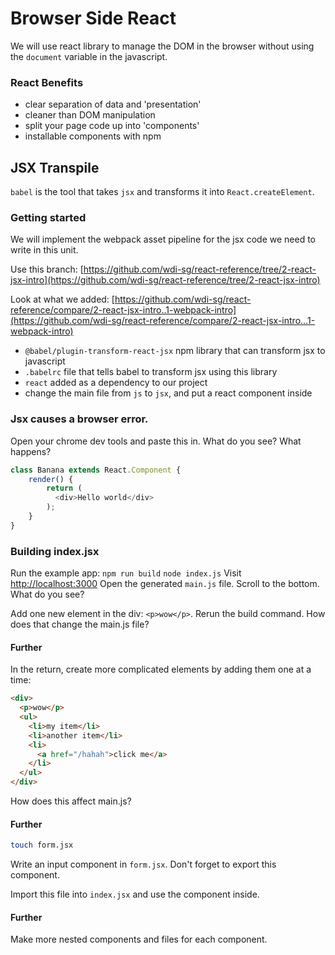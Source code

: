 # Browser Side React

We will use react library to manage the DOM in the browser without using the `document` variable in the javascript.

### React Benefits

- clear separation of data and 'presentation'
- cleaner than DOM manipulation
- split your page code up into 'components'
- installable components with npm


## JSX Transpile
`babel` is the tool that takes `jsx` and transforms it into `React.createElement`.


### Getting started
We will implement the webpack asset pipeline for the jsx code we need to write in this unit.

Use this branch: [https://github.com/wdi-sg/react-reference/tree/2-react-jsx-intro](https://github.com/wdi-sg/react-reference/tree/2-react-jsx-intro)

Look at what we added: [https://github.com/wdi-sg/react-reference/compare/2-react-jsx-intro..1-webpack-intro](https://github.com/wdi-sg/react-reference/compare/2-react-jsx-intro...1-webpack-intro)

- `@babel/plugin-transform-react-jsx` npm library that can transform jsx to javascript
- `.babelrc` file that tells babel to transform jsx using this library
- `react` added as a dependency to our project
- change the main file from `js` to `jsx`, and put a react component inside


### Jsx causes a browser error.

Open your chrome dev tools and paste this in. What do you see? What happens?
```js
class Banana extends React.Component {
    render() {
        return (
          <div>Hello world</div>
        );
    }
}
```

### Building index.jsx

Run the example app: `npm run build` `node index.js` Visit [http://localhost:3000](http://localhost:3000) Open the generated `main.js` file. Scroll to the bottom. What do you see?

Add one new element in the div: `<p>wow</p>`. Rerun the build command. How does that change the main.js file?

#### Further

In the return, create more complicated elements by adding them one at a time:

```HTML
<div>
  <p>wow</p>
  <ul>
    <li>my item</li>
    <li>another item</li>
    <li>
      <a href="/hahah">click me</a>
    </li>
  </ul>
</div>
```

How does this affect main.js?

#### Further

```bash
touch form.jsx
```

Write an input component in `form.jsx`. Don't forget to export this component.

Import this file into `index.jsx` and use the component inside.

#### Further
Make more nested components and files for each component.
